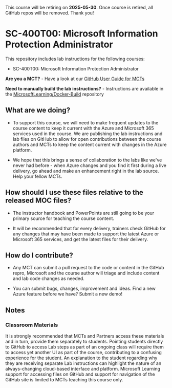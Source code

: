 This course will be retiring on  **2025-05-30**. Once course is retired, all GitHub repos will be removed. Thank you!

# SC-400T00: Microsoft Information Protection Administrator

This repository includes lab instructions for the following courses:

- SC-400T00: Microsoft Information Protection Administrator
 

<!-- **[Download Latest Student Handbook and AllFiles Content](../../releases/latest)** -->

**Are you a MCT?** - Have a look at our [GitHub User Guide for MCTs](https://microsoftlearning.github.io/MCT-User-Guide/)

**Need to manually build the lab instructions?** - Instructions are available in the [MicrosoftLearning/Docker-Build](https://github.com/MicrosoftLearning/Docker-Build) repository

## What are we doing?

- To support this course, we will need to make frequent updates to the course content to keep it current with the Azure and Microsoft 365 services used in the course.  We are publishing the lab instructions and lab files on GitHub to allow for open contributions between the course authors and MCTs to keep the content current with changes in the Azure platform.

- We hope that this brings a sense of collaboration to the labs like we've never had before - when Azure changes and you find it first during a live delivery, go ahead and make an enhancement right in the lab source.  Help your fellow MCTs.

## How should I use these files relative to the released MOC files?

- The instructor handbook and PowerPoints are still going to be your primary source for teaching the course content.

<!-- - These files on GitHub are designed to be used in conjunction with the student handbook, but are in GitHub as a central repository so MCTs and course authors can have a shared source for the latest lab files. -->

- It will be recommended that for every delivery, trainers check GitHub for any changes that may have been made to support the latest Azure or Microsoft 365 services, and get the latest files for their delivery.

<!--
## What about changes to the student handbook?

- We will review the student handbook on a quarterly basis and update through the normal MOC release channels as needed.
-->

## How do I contribute?

- Any MCT can submit a pull request to the code or content in the GitHub repro, Microsoft and the course author will triage and include content and lab code changes as needed.

- You can submit bugs, changes, improvement and ideas.  Find a new Azure feature before we have?  Submit a new demo!

## Notes

### Classroom Materials

It is strongly recommended that MCTs and Partners access these materials and in turn, provide them separately to students.  Pointing students directly to GitHub to access Lab steps as part of an ongoing class will require them to access yet another UI as part of the course, contributing to a confusing experience for the student. An explanation to the student regarding why they are receiving separate Lab instructions can highlight the nature of an always-changing cloud-based interface and platform. Microsoft Learning support for accessing files on GitHub and support for navigation of the GitHub site is limited to MCTs teaching this course only.
